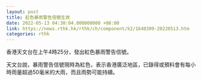 ```yaml
---
layout: post
title: 紅色暴雨警告信號生效
date: 2022-05-13 04:30:04.000000000 +08:00
link: https://news.rthk.hk/rthk/ch/component/k2/1648309-20220513.htm
categories: rthk
---
```


香港天文台在上午4時25分，發出紅色暴雨警告信號。

天文台說，暴雨警告信號現時為紅色，表示香港廣泛地區，已錄得或預料會有每小時雨量超過50毫米的大雨，而且雨勢可能持續。
